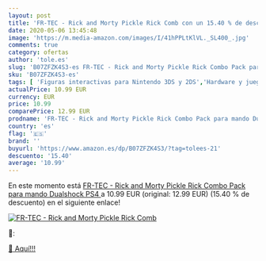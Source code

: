 ```yaml
---
layout: post
title: 'FR-TEC - Rick and Morty Pickle Rick Comb con un 15.40 % de descuento'
date: 2020-05-06 13:45:48
image: 'https://m.media-amazon.com/images/I/41hPPLtKlVL._SL400_.jpg'
comments: true
category: ofertas
author: 'tole.es'
slug: 'B07ZFZK4S3-es FR-TEC - Rick and Morty Pickle Rick Combo Pack para mando...'
sku: 'B07ZFZK4S3-es'
tags: [ 'Figuras interactivas para Nintendo 3DS y 2DS','Hardware y juegos para Nintendo 3DS y 2DS','Hardware y juegos para Nintendo Switch','Juegos para Nintendo Switch','Sistemas precursores y micro consolas','Videojuegos','ps4', ]
actualPrice: 10.99 EUR
currency: EUR
price: 10.99
comparePrice: 12.99 EUR
prodname: 'FR-TEC - Rick and Morty Pickle Rick Combo Pack para mando Dualshock  PS4 '
country: 'es'
flag: '🇪🇸'
brand: ''
buyurl: 'https://www.amazon.es/dp/B07ZFZK4S3/?tag=tolees-21'
descuento: '15.40'
average: '10.99'
---
```


En este momento está [FR-TEC - Rick and Morty Pickle Rick Combo Pack para mando Dualshock  PS4 ](https://www.amazon.es/dp/B07ZFZK4S3/?tag=tolees-21) a 10.99 EUR (original: 12.99 EUR) (15.40 %  de descuento) en el siguiente enlace!

[![FR-TEC - Rick and Morty Pickle Rick Comb](https://m.media-amazon.com/images/I/41hPPLtKlVL._SL400_.jpg)](https://www.amazon.es/dp/B07ZFZK4S3/?tag=tolees-21)

🔎:


[🛒 Aquí!!!](https://www.amazon.es/dp/B07ZFZK4S3/?tag=tolees-21)

